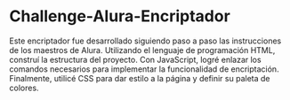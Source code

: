 # Challenge-Alura-Encriptador
Este encriptador fue desarrollado siguiendo paso a paso las instrucciones de los maestros de Alura.
Utilizando el lenguaje de programación HTML, construí la estructura del proyecto. 
Con JavaScript, logré enlazar los comandos necesarios para implementar la funcionalidad de encriptación. Finalmente,
utilicé CSS para dar estilo a la página y definir su paleta de colores.
